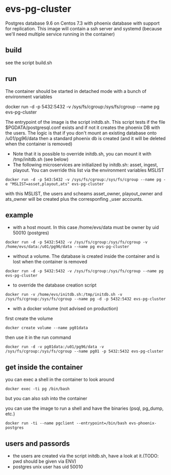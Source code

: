# evs-pg-cluster
Postgres database 9.6 on Centos 7.3 with phoenix database with support for replication. This image will contain a ssh server and systemd (because we'll need multiple service running in the container)

## build

see the script build.sh

## run

The container should be started in detached mode with a bunch of environment variables

docker run -d -p 5432:5432 -v /sys/fs/cgroup:/sys/fs/cgroup --name pg evs-pg-cluster

The entrypoint of the image is the script initdb.sh. This script tests if the file $PGDATA/postgresql.conf exists and if not it creates the phoenix DB with the users. The logic is that if 
you don't mount an existing database onto /u01/pg96/data then a standard phoenix db is created (and it will be deleted when the container is removed)

* Note that it is possible to override initdb.sh, you can mount it with /tmp/initdb.sh (see below)
* The following microservices are initialized by initdb.sh: asset, ingest, playout. You can override this list via the environment variables MSLIST
```
docker run -d -p 543:5432 -v /sys/fs/cgroup:/sys/fs/cgroup --name pg -e "MSLIST=asset,playout,ats" evs-pg-cluster
```
with this MSLIST, the users and scheams asset_owner, playout_owner and ats_owner will be created plus the corresponfing _user accounts.

## example 

* with a host mount. In this case /home/evs/data must be owner by uid 50010 (postgres)

```
docker run -d -p 5432:5432 -v /sys/fs/cgroup:/sys/fs/cgroup -v /home/evs/data:/u01/pg96/data --name pg evs-pg-cluster
```

* without a volume. The database is created inside the container and is lost when the container is removed

```
docker run -d -p 5432:5432 -v /sys/fs/cgroup:/sys/fs/cgroup --name pg evs-pg-cluster
```

* to override the database creation script

```
docker run -v /home/evs/initdb.sh:/tmp/initdb.sh -v /sys/fs/cgroup:/sys/fs/cgroup --name pg -d -p 5432:5432 evs-pg-cluster
```

* with a docker volume (not advised on production)

first create the volume
```
docker create volume --name pg01data
```

then use it in the run command
```
docker run -d -v pg01data:/u01/pg96/data -v /sys/fs/cgroup:/sys/fs/cgroup --name pg01 -p 5432:5432 evs-pg-cluster
```


## get inside the container

you can exec a shell in the container to look around

```
docker exec -ti pg /bin/bash
```

but you can also ssh into the container

you can use the image to run a shell and have the binaries (psql, pg_dump, etc.)
```
docker run -ti --name pgclient --entrypoint=/bin/bash evs-phoenix-postgres
```

## users and passords

* the users are created via the script initdb.sh, have a look at it.(TODO: pwd should be given via ENV)
* postgres unix user has uid 50010
